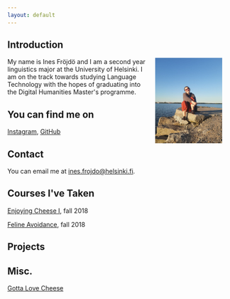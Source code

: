 ```yaml
---
layout: default
---
```


## Introduction

<img src="assets/images/picture.jpg" alt="Photo" hspace="20" width="30%" align="right"/> My name is Ines Fröjdö and I am a second year linguistics major at the University of Helsinki. I am on the track towards studying Language Technology with the hopes of graduating into the Digital Humanities Master's programme.  

## You can find me on

[Instagram](https://www.instagram.com/inesfrojdo/), [GitHub](https://github.com/ifrojdo)

## Contact

You can email me at ines.frojdo@helsinki.fi.

## Courses I've Taken

[Enjoying Cheese I](https://courses.helsinki.fi/enjoying-cheese-I), fall 2018

[Feline Avoidance](https://courses.helsinki.fi/feline-avoidance), fall 2018

## Projects

## Misc. 

[Gotta Love Cheese](https://en.wikipedia.org/wiki/Cheese) 

